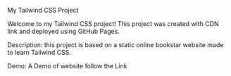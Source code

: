 My Tailwind CSS Project

Welcome to my Tailwind CSS project! This project was created with CDN link and deployed using GitHub Pages.



Description:
this project is based on a static online bookstar website made to learn Tailwind CSS.

Demo:
A Demo of website follow the Link
